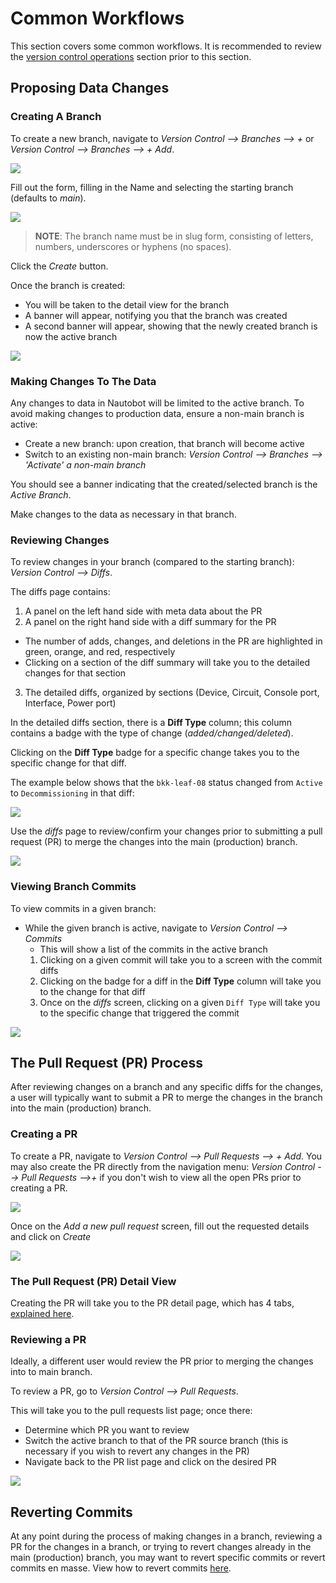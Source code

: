 # Common Workflows

This section covers some common workflows. 
It is recommended to review the [version control operations](../version-control-operations.md) section prior to this section.

## Proposing Data Changes

### Creating A Branch

To create a new branch, navigate to *Version Control --> Branches --> +* or *Version Control --> Branches --> + Add*.

![](../images/creating-a-branch.png)

Fill out the form, filling in the Name and selecting the starting branch (defaults to *main*).

![](../images/add-a-new-branch-form.png)

> **NOTE**: The branch name must be in slug form, consisting of letters, numbers, underscores or hyphens (no spaces).

Click the *Create* button.

Once the branch is created:
* You will be taken to the detail view for the branch
* A banner will appear, notifying you that the branch was created
* A second banner will appear, showing that the newly created branch is now the active branch

![](../images/branch-detail-page.png)

### Making Changes To The Data

Any changes to data in Nautobot will be limited to the active branch. To avoid making changes to production data, ensure a non-main branch is active:
* Create a new branch: upon creation, that branch will become active
* Switch to an existing non-main branch: *Version Control --> Branches --> 'Activate' a non-main branch*

[](../images/activate-non-main-branch.png)

You should see a banner indicating that the created/selected branch is the *Active Branch*.

[](../images/active-branch-banner.png)

Make changes to the data as necessary in that branch.

### Reviewing Changes

To review changes in your branch (compared to the starting branch): *Version Control --> Diffs*.

The diffs page contains:
1. A panel on the left hand side with meta data about the PR
2. A panel on the right hand side with a diff summary for the PR
  * The number of adds, changes, and deletions in the PR are highlighted in green, orange, and red, respectively
  * Clicking on a section of the diff summary will take you to the detailed changes for that section
3. The detailed diffs, organized by sections (Device, Circuit, Console port, Interface, Power port)



In the detailed diffs section, there is a **Diff Type** column; this column contains a badge with the type of change (*added/changed/deleted*).

Clicking on the **Diff Type** badge for a specific change takes you to the specific change for that diff.

The example below shows that the `bkk-leaf-08` status changed from `Active` to `Decommissioning` in that diff:

![](../images/diff-info-from-pr-detail-page.png)

Use the *diffs* page to review/confirm your changes prior to submitting a pull request (PR) to merge the changes into the main (production) branch.

![](../images/diffs-from-starting-branch.png)

### Viewing Branch Commits

To view commits in a given branch:
* While the given branch is active, navigate to *Version Control --> Commits* 
  * This will show a list of the commits in the active branch
  1. Clicking on a given commit will take you to a screen with the commit diffs
  2. Clicking on the badge for a diff in the **Diff Type** column will take you to the change for that diff   
  3. Once on the *diffs* screen, clicking on a given `Diff Type` will take you to the specific change that triggered the commit

![](../images/commit-diff-change.png)

## The Pull Request (PR) Process

After reviewing changes on a branch and any specific diffs for the changes, a user will typically want to submit a PR to merge the changes in the branch into the main (production) branch.

### Creating a PR

To create a PR, navigate to  *Version Control --> Pull Requests --> + Add*. You may also create the PR directly from the navigation menu: *Version Control --> Pull Requests -->+* if you don't wish to view all the open PRs prior to creating a PR.

![](../images/create-a-pr.png)

Once on the *Add a new pull request* screen, fill out the requested details and click on *Create*

![](../images/add-new-pr-page.png)

### The Pull Request (PR) Detail View

Creating the PR will take you to the PR detail page, which has 4 tabs, [explained here](../version-control-operations.md#pull-request-view).

### Reviewing a PR 
Ideally, a different user would review the PR prior to merging the changes into to main branch. 

To review a PR, go to *Version Control --> Pull Requests*.

This will take you to the pull requests list page; once there:
* Determine which PR you want to review
* Switch the active branch to that of the PR source branch (this is necessary if you wish to revert any changes in the PR)
* Navigate back to the PR list page and click on the desired PR

![](../images/pr-list-page.png)


## Reverting Commits

At any point during the process of making changes in a branch, reviewing a PR for the changes in a branch, or trying to revert changes already in the main (production) branch, you may want to revert specific commits or revert commits en masse. View how to revert commits [here](../version-control-operations.md#reverting-a-commit).







